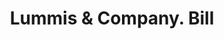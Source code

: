 ---
doi: 10.7916/D86D754J
date_other: '1910'
date_other_textual: '1910'
form: printed ephemera
genre:
- Invoices
name:
- Lummis & Company
object_in_context_url: https://biggert.cul.columbia.edu/items/view/ave_biggert_01433
subject_hierarchical_geographic:
- Philadelphia, Pennsylvania, United States
subject_name:
- Lummis & Company
title: Lummis & Company. Bill
sort_title: Lummis & Company. Bill
call_number: ave_biggert_01433
coordinates:
- 40.00944444444445,-75.13333333333334
pid: ave_biggert_01433
identifiers: ave_biggert_01433
permalink: /biggert/ave_biggert_01433/
layout: iiif-image-page
---